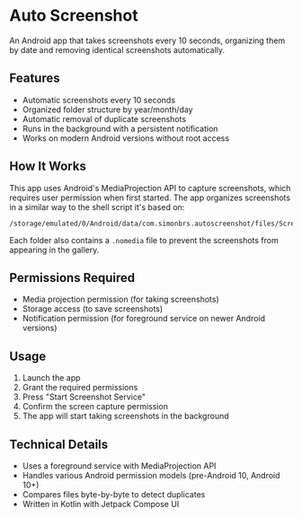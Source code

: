 # Auto Screenshot

An Android app that takes screenshots every 10 seconds, organizing them by date and removing identical screenshots automatically.

## Features

- Automatic screenshots every 10 seconds
- Organized folder structure by year/month/day
- Automatic removal of duplicate screenshots
- Runs in the background with a persistent notification
- Works on modern Android versions without root access

## How It Works

This app uses Android's MediaProjection API to capture screenshots, which requires user permission when first started. The app organizes screenshots in a similar way to the shell script it's based on:

```
/storage/emulated/0/Android/data/com.simonbrs.autoscreenshot/files/Screenshot/YYYY/MM/DD/HH_MM_SS.png
```

Each folder also contains a `.nomedia` file to prevent the screenshots from appearing in the gallery.

## Permissions Required

- Media projection permission (for taking screenshots)
- Storage access (to save screenshots)
- Notification permission (for foreground service on newer Android versions)

## Usage

1. Launch the app
2. Grant the required permissions
3. Press "Start Screenshot Service"
4. Confirm the screen capture permission
5. The app will start taking screenshots in the background

## Technical Details

- Uses a foreground service with MediaProjection API
- Handles various Android permission models (pre-Android 10, Android 10+)
- Compares files byte-by-byte to detect duplicates
- Written in Kotlin with Jetpack Compose UI 